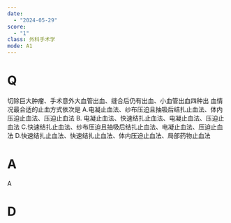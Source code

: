 ```yaml
---
date:
  - "2024-05-29"
score:
  - "1"
class: 外科手术学
mode: A1
---
```



# Q
切除巨大肿瘤、手术意外大血管出血、缝合后仍有出血、小血管出血四种出 血情况最合适的止血方式依次是 
A.电凝止血法、纱布压迫且抽吸后结扎止血法、体内压迫止血法、压迫止血法 
B. 电凝止血法、快速结扎止血法、电凝止血法、压迫止血法
C.快速结扎止血法、纱布压迫且抽吸后结扎止血法、电凝止血法、压迫止血法 
D.快速结扎止血法、快速结扎止血法、体内压迫止血法、局部药物止血法

# A

A


# D
